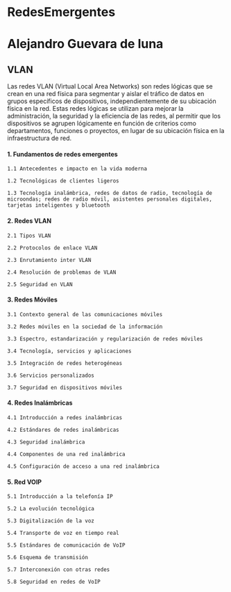 # RedesEmergentes
 
# Alejandro Guevara de luna

## VLAN
Las redes VLAN (Virtual Local Area Networks) son redes lógicas que se crean en una red física para segmentar y aislar el tráfico de datos en grupos específicos de dispositivos, independientemente de su ubicación física en la red. Estas redes lógicas se utilizan para mejorar la administración, la seguridad y la eficiencia de las redes, al permitir que los dispositivos se agrupen lógicamente en función de criterios como departamentos, funciones o proyectos, en lugar de su ubicación física en la infraestructura de red.


#### 1. Fundamentos de redes emergentes
    1.1 Antecedentes e impacto en la vida moderna
    
    1.2 Tecnológicas de clientes ligeros
    
    1.3 Tecnología inalámbrica, redes de datos de radio, tecnología de microondas; redes de radio móvil, asistentes personales digitales, tarjetas inteligentes y bluetooth 

#### 2. Redes VLAN
    2.1 Tipos VLAN
    
    2.2 Protocolos de enlace VLAN
    
    2.3 Enrutamiento inter VLAN
    
    2.4 Resolución de problemas de VLAN
    
    2.5 Seguridad en VLAN
    
#### 3. Redes Móviles
    3.1 Contexto general de las comunicaciones móviles
    
    3.2 Redes móviles en la sociedad de la información
    
    3.3 Espectro, estandarización y regularización de redes móviles
    
    3.4 Tecnología, servicios y aplicaciones
    
    3.5 Integración de redes heterogéneas
    
    3.6 Servicios personalizados
    
    3.7 Seguridad en dispositivos móviles 
    
#### 4. Redes Inalámbricas
    4.1 Introducción a redes inalámbricas
    
    4.2 Estándares de redes inalámbricas
    
    4.3 Seguridad inalámbrica
    
    4.4 Componentes de una red inalámbrica
    
    4.5 Configuración de acceso a una red inalámbrica
    
#### 5. Red VOIP
    5.1 Introducción a la telefonía IP
    
    5.2 La evolución tecnológica
    
    5.3 Digitalización de la voz
    
    5.4 Transporte de voz en tiempo real
    
    5.5 Estándares de comunicación de VoIP
    
    5.6 Esquema de transmisión
    
    5.7 Interconexión con otras redes
    
    5.8 Seguridad en redes de VoIP 

